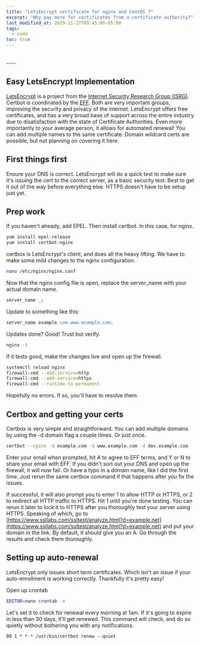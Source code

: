 ```yaml
---
title: "LetsEncrypt certificate for nginx and CentOS 7"
excerpt: "Why pay more for certificates from a certificate authority?"
last_modified_at: 2019-11-27T09:45:06-05:00
tags: 
  - code
toc: true
---
```

<script>
    document.querySelectorAll('pre > code').forEach(function (codeBlock) {
    var button = document.createElement('button');
    button.className = 'copy-code-button';
    button.type = 'button';
    button.innerText = 'Copy';

    var pre = codeBlock.parentNode;
    if (pre.parentNode.classList.contains('highlight')) {
        var highlight = pre.parentNode;
        highlight.parentNode.insertBefore(button, highlight);
    } else {
        pre.parentNode.insertBefore(button, pre);
    }
});

function addCopyButtons(clipboard) {
    document.querySelectorAll('pre > code').forEach(function (codeBlock) {
        var button = document.createElement('button');
        button.className = 'copy-code-button';
        button.type = 'button';
        button.innerText = 'Copy';

        button.addEventListener('click', function () {
            clipboard.writeText(codeBlock.innerText).then(function () {
                /* Chrome doesn't seem to blur automatically,
                   leaving the button in a focused state. */
                button.blur();

                button.innerText = 'Copied!';

                setTimeout(function () {
                    button.innerText = 'Copy';
                }, 2000);
            }, function (error) {
                button.innerText = 'Error';
            });
        });

        var pre = codeBlock.parentNode;
        if (pre.parentNode.classList.contains('highlight')) {
            var highlight = pre.parentNode;
            highlight.parentNode.insertBefore(button, highlight);
        } else {
            pre.parentNode.insertBefore(button, pre);
        }
    });
}

if (navigator && navigator.clipboard) {
    addCopyButtons(navigator.clipboard);
} else {
    var script = document.createElement('script');
    script.src = 'https://cdnjs.cloudflare.com/ajax/libs/clipboard-polyfill/2.7.0/clipboard-polyfill.promise.js';
    script.integrity = 'sha256-waClS2re9NUbXRsryKoof+F9qc1gjjIhc2eT7ZbIv94=';
    script.crossOrigin = 'anonymous';
    script.onload = function() {
        addCopyButtons(clipboard);
    };

    document.body.appendChild(script);
}

</script>
<style>

pre {
    white-space: pre-wrap;
}

.copy-code-button {
    color: #272822;
    background-color: #FFF;
    border-color: #272822;
    border: 2px solid;
    border-radius: 3px 3px 0px 0px;

    /* right-align */
    display: block;
    margin-left: auto;
    margin-right: 0;
    margin-top: 2px;

    margin-bottom: -2px;
    padding: 3px 8px;
    font-size: 0.8em;
}

.copy-code-button:hover {
    cursor: pointer;
    background-color: #F2F2F2;
}

.copy-code-button:focus {
    /* Avoid an ugly focus outline on click in Chrome,
       but darken the button for accessibility.
       See https://stackoverflow.com/a/25298082/1481479 */
    background-color: #E6E6E6;
    outline: 0;
}

.copy-code-button:active {
    background-color: #D9D9D9;
}

.highlight-rouge pre {
    /* Avoid pushing up the copy buttons. */
    margin: 0;
}
</style>

<br />
----


## Easy LetsEncrypt Implementation

[LetsEncrypt](https://letsencrypt.org/) is a project from the [Internet Security Research Group (ISRG)](https://www.abetterinternet.org/). Certbot is coordinated by the [EFF](https://www.eff.org/). Both are very important groups, improving the security and privacy of the internet. LetsEncrypt offers free certificates, and has a very broad base of support across the entire industry due to disatisfaction with the state of Certificate Authorities. Even more importantly to your average person, it allows for automated renewal! You can add multiple names to the same certificate. Domain wildcard certs are possible, but not planning on covering it here.

## First things first

Ensure your DNS is correct. LetsEncrypt will do a quick test to make sure it's issuing the cert to the correct server, as a basic security test. Best to get it out of the way before everything else. HTTPS doesn't have to be setup just yet.

## Prep work
 
 If you haven't already, add EPEL. Then install certbot. In this case, for nginx.
 
~~~ bash
yum install epel-release
yum install certbot-nginx
~~~

certbox is LetsEncrypt's client, and does all the heavy lifting. We have to make some mild changes to the nginx configuration.

~~~ bash
nano /etc/nginx/nginx.conf
~~~

Now that the nginx config file is open, replace the server_name with your actual domain name.

~~~ apache
server_name _; 
~~~

Update to something like this:

~~~ apache
server_name example.com www.example.com;
~~~

Updates done? Good! Trust but verify. 

~~~ bash
nginx -t
~~~

If it tests good, make the changes live and open up the firewall. 

~~~ bash
systemctl reload nginx
firewall-cmd --add-service=http
firewall-cmd --add-service=https
firewall-cmd --runtime-to-permanent
~~~

Hopefully no errors. If so, you'll have to resolve them. 


## Certbox and getting your certs

Certbox is very simple and straightforward. You can add multiple domains by using the -d domain flag a couple times. Or just once. 

~~~ bash
certbot --nginx -d example.com -d www.example.com -d dev.example.com
~~~

Enter your email when prompted, hit A to agree to EFF terms, and Y or N to share your email with EFF. If you didn't sort out your DNS and open up the firewall, it will now fail. Or have a typo in a domain name, like I did the first time. Just rerun the same certbox command if that happens after you fix the issues.

If successful, it will also prompt you to enter 1 to allow HTTP or HTTPS, or 2 to redirect all HTTP traffic to HTTPS. Hit 1 until you're done testing. You can rerun it later to lock it to HTTPS after you thoroughly test your server using HTTPS. Speaking of which, go to [https://www.ssllabs.com/ssltest/analyze.html?d=example.net](https://www.ssllabs.com/ssltest/analyze.html?d=example.net) and put your domain in the link. By default, it should give you an A. Go through the results and check them thoroughly. 

## Setting up auto-renewal

LetsEncrypt only issues short term certificates. Which isn't an issue if your auto-enrollment is working correctly. Thankfully it's pretty easy!

Open up crontab

~~~ bash
EDITOR=nano crontab -e
~~~

Let's set it to check for renewal every morning at 1am. If it's going to expire in less than 30 days, it'll get renewed. This command will check, and do so quietly without bothering you with any notifications.

~~~
00 1 * * * /usr/bin/certbot renew --quiet
~~~



 